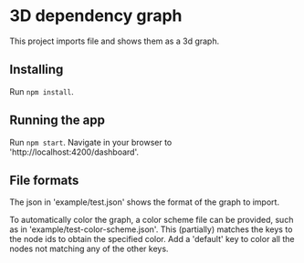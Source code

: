 # 3D dependency graph

This project imports file and shows them as a 3d graph.

## Installing

Run `npm install`.

## Running the app

Run `npm start`. Navigate in your browser to 'http://localhost:4200/dashboard'.

## File formats

The json in 'example/test.json' shows the format of the graph to import.

To automatically color the graph, a color scheme file can be provided, such as in 'example/test-color-scheme.json'. This (partially) matches the keys to the node ids to obtain the specified color. Add a 'default' key to color all the nodes not matching any of the other keys.
